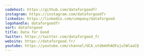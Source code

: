 ```yaml
---
codehost: https://github.com/dataforgoodfr
instagram: https://instagram.com/dataforgoodfr
linkedin: https://linkedin.com/company/dataforgood
logohandle: dataforgoodfr
sort: dataforgood
title: Data for Good
twitter: https://twitter.com/dataforgood_fr
website: https://dataforgood.fr/
youtube: https://youtube.com/channel/UCA_utdbmVhAOFujulWlaaCQ
---
```

